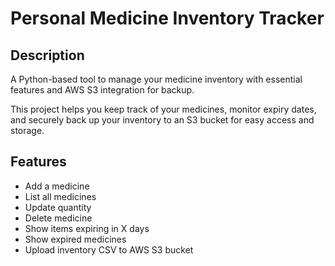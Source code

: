 # Personal Medicine Inventory Tracker

## Description

A Python-based tool to manage your medicine inventory with essential features and AWS S3 integration for backup.

This project helps you keep track of your medicines, monitor expiry dates, and securely back up your inventory to an S3 bucket for easy access and storage.


## Features

- Add a medicine  
- List all medicines  
- Update quantity  
- Delete medicine  
- Show items expiring in X days  
- Show expired medicines  
- Upload inventory CSV to AWS S3 bucket  

